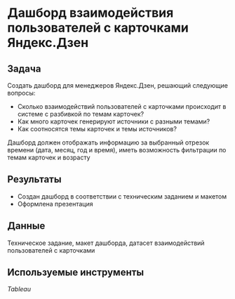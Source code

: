 # Дашборд взаимодействия пользователей с карточками Яндекс.Дзен

## Задача
Создать дашборд для менеджеров Яндекс.Дзен, решающий следующие вопросы:

- Сколько взаимодействий пользователей с карточками происходит в системе с разбивкой по темам карточек?
- Как много карточек генерируют источники с разными темами?
- Как соотносятся темы карточек и темы источников?  

Дашборд должен отображать информацию за выбранный отрезок времени (дата, месяц, год и время), иметь возможность фильтрации по темам карточек и возрасту

## Результаты 
- Создан дашборд в соответствии с техническим заданием и макетом
- Оформлена презентация 

## Данные  
Техническое задание, макет дашборда, датасет взаимодействий пользователей с карточками

## Используемые инструменты

*Tableau*
